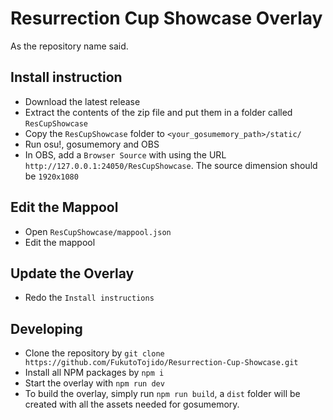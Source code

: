 # Resurrection Cup Showcase Overlay
As the repository name said.

## Install instruction
- Download the latest release
- Extract the contents of the zip file and put them in a folder called `ResCupShowcase`
- Copy the `ResCupShowcase` folder to `<your_gosumemory_path>/static/`
- Run osu!, gosumemory and OBS
- In OBS, add a `Browser Source` with using the URL `http://127.0.0.1:24050/ResCupShowcase`. The source dimension should be `1920x1080`
  
## Edit the Mappool
- Open `ResCupShowcase/mappool.json`
- Edit the mappool

## Update the Overlay
- Redo the `Install instructions`

## Developing
- Clone the repository by `git clone https://github.com/FukutoTojido/Resurrection-Cup-Showcase.git`
- Install all NPM packages by `npm i`
- Start the overlay with `npm run dev`
- To build the overlay, simply run `npm run build`, a `dist` folder will be created with all the assets needed for gosumemory.